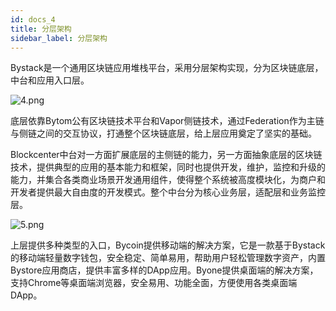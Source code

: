 ```yaml
---
id: docs_4
title: 分层架构
sidebar_label: 分层架构
---
```


Bystack是一个通用区块链应用堆栈平台，采用分层架构实现，分为区块链底层，中台和应用入口层。

![4.png](https://i.loli.net/2019/12/06/H9uhMw3VLWJTN28.png)

底层依靠Bytom公有区块链技术平台和Vapor侧链技术，通过Federation作为主链与侧链之间的交互协议，打通整个区块链底层，给上层应用奠定了坚实的基础。

Blockcenter中台对一方面扩展底层的主侧链的能力，另一方面抽象底层的区块链技术，提供典型的应用的基本能力和框架，同时也提供开发，维护，监控和升级的能力，并集合各类商业场景开发通用组件，使得整个系统被高度模块化，为商户和开发者提供最大自由度的开发模式。整个中台分为核心业务层，适配层和业务监控层。

![5.png](https://i.loli.net/2019/12/06/pWnP4m21BHTxQLD.png)

上层提供多种类型的入口，Bycoin提供移动端的解决方案，它是一款基于Bystack的移动端轻量数字钱包，安全稳定、简单易用，帮助用户轻松管理数字资产，内置Bystore应用商店，提供丰富多样的DApp应用。Byone提供桌面端的解决方案，支持Chrome等桌面端浏览器，安全易用、功能全面，方便使用各类桌面端DApp。
